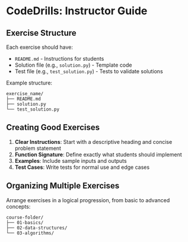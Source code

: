 # CodeDrills: Instructor Guide

## Exercise Structure

Each exercise should have:
- `README.md` - Instructions for students
- Solution file (e.g., `solution.py`) - Template code
- Test file (e.g., `test_solution.py`) - Tests to validate solutions

Example structure:
```text
exercise_name/ 
├── README.md 
├── solution.py 
└── test_solution.py
```

## Creating Good Exercises

1. **Clear Instructions**: Start with a descriptive heading and concise problem statement
2. **Function Signature**: Define exactly what students should implement
3. **Examples**: Include sample inputs and outputs
4. **Test Cases**: Write tests for normal use and edge cases

## Organizing Multiple Exercises

Arrange exercises in a logical progression, from basic to advanced concepts:
```text
course-folder/ 
├── 01-basics/ 
├── 02-data-structures/ 
└── 03-algorithms/
```